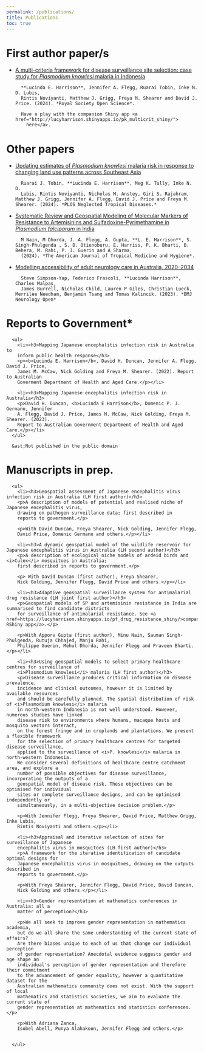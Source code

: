 ```yaml
---
permalink: /publications/
title: Publications
toc: true
---
```


# First author paper/s
      
- <a href="https://doi.org/10.1098/rsos.230641">A multi-criteria 
        framework for disease surveillance site selection: 
        case study for *Plasmodium knowlesi* malaria in Indonesia</a>
        
        **Lucinda E. Harrison**, Jennifer A. Flegg, Ruarai Tobin, Inke N. D. Lubis, 
        Rintis Noviyanti, Matthew J. Grigg, Freya M. Shearer and David J. Price. (2024). *Royal Society Open Science*.
        
        Have a play with the companion Shiny app <a href="http://lucyharrison.shinyapps.io/pk_multicrit_shiny/">
          here</a>.
      
# Other papers

- <a href="https://doi.org/10.1371/journal.pntd.0011570">Updating 
        estimates of *Plasmodium knowlesi* malaria risk in 
        response to changing land use patterns across Southeast Asia</a>
        
        Ruarai J. Tobin, **Lucinda E. Harrison**, Meg K. Tully, Inke N. D. 
        Lubis, Rintis Noviyanti, Nicholas M. Anstey, Giri S. Rajahram, Matthew J. Grigg, Jennifer A. Flegg, David J. Price and Freya M. Shearer. (2024). *PLOS Neglected Tropical Diseases.*
          
- <a href="https://doi.org/10.4269/ajtmh.23-0631">Systematic Review 
        and Geospatial Modeling of Molecular Markers of Resistance to Artemisinins 
        and Sulfadoxine-Pyrimethamine in *Plasmodium falciparum* in India</a>

        M Nain, M Dhorda, J. A. Flegg, A. Gupta, **L. E. Harrison**, S. Singh-Phulgenda , S. D. Otienoburu, E. Harriss, P. K. Bharti, B. Behera, M. Rahi, P. J. Guerin and A Sharma. 
        (2024). *The American Journal of Tropical Medicine and Hygiene*.
        
- <a href="https://doi.org/10.1136%2Fbmjno-2023-000407">Modelling 
        accessibility of adult neurology care in Australia, 2020–2034</a>

        Steve Simpson-Yap, Federico Frascoli, **Lucinda Harrison**, Charles Malpas, 
        James Burrell, Nicholas Child, Lauren P Giles, Christian Lueck, Merrilee Needham, Benjamin Tsang and Tomas Kalincik. (2023). *BMJ Neurology Open*
      
# Reports to Government&ast;

      <ul>
        <li><h3>Mapping Japanese encephalitis infection risk in Australia to 
        inform public health response</h3>
        <p><b>Lucinda E. Harrison</b>, David H. Duncan, Jennifer A. Flegg, David J. Price, 
        James M. McCaw, Nick Golding and Freya M. Shearer. (2022). Report to Australian 
        Goverment Department of Health and Aged Care.</p></li>
        
        <li><h3>Mapping Japanese encephalitis infection risk in Australia</h3>
        <p>David H. Duncan, <b>Lucinda E Harrison</b>, Domenic P. J. Germano, Jennifer
        A. Flegg, David J. Price, James M. McCaw, Nick Golding, Freya M. Shearer. (2023).
        Report to Australian Government Department of Health and Aged Care.</p></li>
      </ul>

      &ast;Not published in the public domain
      
# Manuscripts in prep.

      <ul>
        <li><h3>Geospatial assessment of Japanese encephalitis virus infection risk in Australia (LH first author)</h3>
        <p>A description of models of potential and realised niche of Japanese encephalitis virus, 
        drawing on pathogen surveillance data; first described in 
        reports to government.</p>
        
        <p>With David Duncan, Freya Shearer, Nick Golding, Jennifer Flegg, 
        David Price, Domenic Germano and others.</p></li>
        
        <li><h3>A dynamic geospatial model of the wildlife reservoir for Japanese encephalitis virus in Australia (LH second author)</h3>
        <p>A description of ecological niche models of ardeid birds and <i>Culex</i> mosquitoes in Australia;
        first described in reports to government.</p>
        
        <p> With David Duncan (first author), Freya Shearer, 
        Nick Golding, Jennifer Flegg, David Price and others.</p></li>
        
        <li><h3>Adaptive geospatial surveillance system for antimalarial drug resistance (LH joint first author)</h3>
        <p>Geospatial models of SP and artemisinin resistance in India are summarised to find candidate districts
        for surveillance of antimalarial resistance. See <a href=https://lucyharrison.shinyapps.io/pf_drug_resistance_shiny/>companion RShiny app</a>.</p>
        
        <p>With Apporv Gupta (first author), Minu Nain, Sauman Singh-Phulgenda, Rutuja Chhajed, Manju Rahi, 
        Philippe Guerin, Mehul Dhorda, Jennifer Flegg and Praveen Bharti.</p></li>
        
        <li><h3>Using geospatial models to select primary healthcare centres for surveillance of 
        <i>Plasmodium knowlesi</i> malaria (LH first author)</h3>
        <p>Disease surveillance produces critical information on disease prevalence, 
        incidence and clinical outcomes, however it is limited by available resources 
        and should be carefully planned. The spatial distribution of risk of <i>Plasmodium knowlesi</i> malaria 
        in north-western Indonesia is not well understood. However, numerous studies have linked 
        disease risk to environments where humans, macaque hosts and mosquito vectors interact, 
        on the forest fringe and in croplands and plantations. We present a flexible framework 
        for the selection of primary healthcare centres for targeted disease surveillance, 
        applied to the surveillance of <i>P. knowlesi</i> malaria in north-western Indonesia. 
        We consider several definitions of healthcare centre catchment area, and explore a 
        number of possible objectives for disease surveillance, incorporating the outputs of a 
        geospatial model of disease risk. These objectives can be optimised for individual 
        sites or complete surveillance designs, and can be optimised independently or 
        simultaneously, in a multi-objective decision problem.</p>
        
        <p>With Jennifer Flegg, Freya Shearer, David Price, Matthew Grigg, Inke Lubis, 
        Rintis Noviyanti and others.</p></li>
        
        <li><h3>Appraisal and iterative selection of sites for surveillance of Japanese 
        encephalitis virus in mosquitoes (LH first author)</h3>
        <p>A framework for the iterative identification of candidate optimal designs for 
        Japanese encephalitis virus in mosquitoes, drawing on the outputs described in 
        reports to government.</p>
        
        <p>With Freya Shearer, Jennifer Flegg, David Price, David Duncan, 
        Nick Golding and others.</p></li>
        
        <li><h3>Gender representation at mathematics conferences in Australia: all a 
        matter of perception?</h3>
        
        <p>We all seek to improve gender representation in mathematics academia, 
        but do we all share the same understanding of the current state of affairs? 
        Are there biases unique to each of us that change our individual perception 
        of gender representation? Anecdotal evidence suggests gender and age shape an
        individual's perception of gender representation and therefore their commitment 
        to the advancement of gender equality, however a quantitative dataset for the 
        Australian mathematics community does not exist. With the support of local 
        mathematics and statistics societies, we aim to evaluate the current state of 
        gender representation at mathematics and statistics conferences.</p>
        
        <p>With Adriana Zanca,
        Isobel Abell, Punya Alahakoon, Jennifer Flegg and others.</p>
        
        
      </ul>

